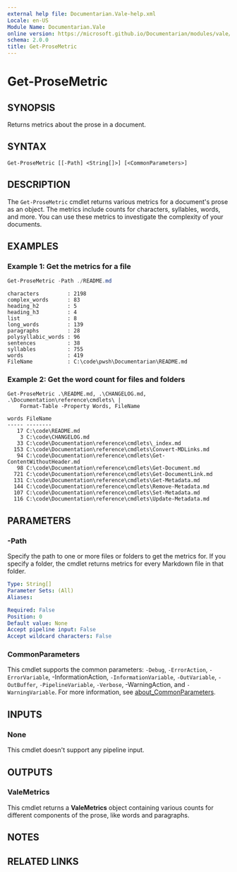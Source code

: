 ```yaml
---
external help file: Documentarian.Vale-help.xml
Locale: en-US
Module Name: Documentarian.Vale
online version: https://microsoft.github.io/Documentarian/modules/vale/reference/cmdlets/get-prosemetric
schema: 2.0.0
title: Get-ProseMetric
---
```


# Get-ProseMetric

## SYNOPSIS
Returns metrics about the prose in a document.

## SYNTAX

```
Get-ProseMetric [[-Path] <String[]>] [<CommonParameters>]
```

## DESCRIPTION

The `Get-ProseMetric` cmdlet returns various metrics for a document's prose as an object. The
metrics include counts for characters, syllables, words, and more. You can use these metrics to
investigate the complexity of your documents.

## EXAMPLES

### Example 1: Get the metrics for a file

```powershell
Get-ProseMetric -Path ./README.md
```

```output-pwsh-list
characters         : 2198
complex_words      : 83
heading_h2         : 5
heading_h3         : 4
list               : 8
long_words         : 139
paragraphs         : 28
polysyllabic_words : 96
sentences          : 38
syllables          : 755
words              : 419
FileName           : C:\code\pwsh\Documentarian\README.md
```

### Example 2: Get the word count for files and folders

```pwsh
Get-ProseMetric .\README.md, .\CHANGELOG.md, .\Documentation\reference\cmdlets\ |
    Format-Table -Property Words, FileName
```

```output-pwsh-table
words FileName
----- --------
   17 C:\code\README.md
    3 C:\code\CHANGELOG.md
   33 C:\code\Documentation\reference\cmdlets\_index.md
  153 C:\code\Documentation\reference\cmdlets\Convert-MDLinks.md
   94 C:\code\Documentation\reference\cmdlets\Get-ContentWithoutHeader.md
   98 C:\code\Documentation\reference\cmdlets\Get-Document.md
  721 C:\code\Documentation\reference\cmdlets\Get-DocumentLink.md
  131 C:\code\Documentation\reference\cmdlets\Get-Metadata.md
  144 C:\code\Documentation\reference\cmdlets\Remove-Metadata.md
  107 C:\code\Documentation\reference\cmdlets\Set-Metadata.md
  116 C:\code\Documentation\reference\cmdlets\Update-Metadata.md
```

## PARAMETERS

### -Path

Specify the path to one or more files or folders to get the metrics for. If you specify a folder,
the cmdlet returns metrics for every Markdown file in that folder.

```yaml
Type: String[]
Parameter Sets: (All)
Aliases:

Required: False
Position: 0
Default value: None
Accept pipeline input: False
Accept wildcard characters: False
```

### CommonParameters

This cmdlet supports the common parameters: `-Debug`, `-ErrorAction`, `-ErrorVariable`,
-InformationAction, `-InformationVariable`, `-OutVariable`, `-OutBuffer`, `-PipelineVariable`,
`-Verbose`, -WarningAction, and `-WarningVariable`. For more information, see
[about_CommonParameters](http://go.microsoft.com/fwlink/?LinkID=113216).

## INPUTS

### None

This cmdlet doesn't support any pipeline input.

## OUTPUTS

### ValeMetrics

This cmdlet returns a **ValeMetrics** object containing various counts for different components of
the prose, like words and paragraphs.

## NOTES

## RELATED LINKS
